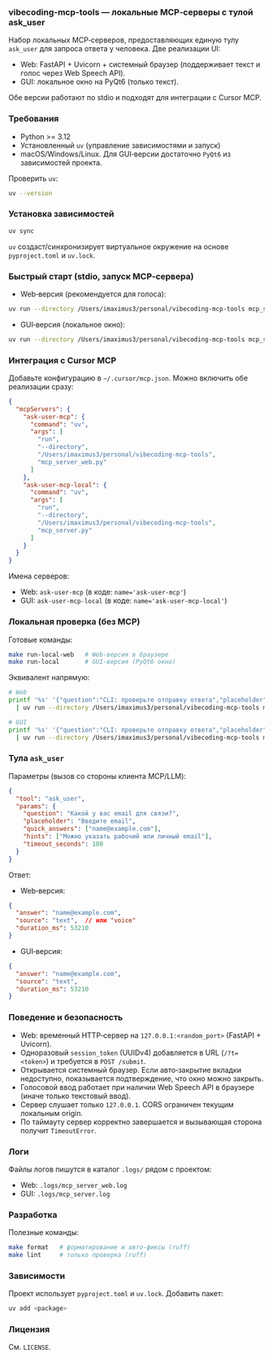 ### vibecoding-mcp-tools — локальные MCP‑серверы с тулой ask_user

Набор локальных MCP‑серверов, предоставляющих единую тулу `ask_user` для запроса ответа у человека.
Две реализации UI:
- Web: FastAPI + Uvicorn + системный браузер (поддерживает текст и голос через Web Speech API).
- GUI: локальное окно на PyQt6 (только текст).

Обе версии работают по stdio и подходят для интеграции с Cursor MCP.

### Требования
- Python >= 3.12
- Установленный `uv` (управление зависимостями и запуск)
- macOS/Windows/Linux. Для GUI‑версии достаточно `PyQt6` из зависимостей проекта.

Проверить `uv`:

```bash
uv --version
```

### Установка зависимостей

```bash
uv sync
```

`uv` создаст/синхронизирует виртуальное окружение на основе `pyproject.toml` и `uv.lock`.

### Быстрый старт (stdio, запуск MCP‑сервера)
- Web‑версия (рекомендуется для голоса):
```bash
uv run --directory /Users/imaximus3/personal/vibecoding-mcp-tools mcp_server_web.py
```
- GUI‑версия (локальное окно):
```bash
uv run --directory /Users/imaximus3/personal/vibecoding-mcp-tools mcp_server.py
```

### Интеграция с Cursor MCP
Добавьте конфигурацию в `~/.cursor/mcp.json`. Можно включить обе реализации сразу:

```json
{
  "mcpServers": {
    "ask-user-mcp": {
      "command": "uv",
      "args": [
        "run",
        "--directory",
        "/Users/imaximus3/personal/vibecoding-mcp-tools",
        "mcp_server_web.py"
      ]
    },
    "ask-user-mcp-local": {
      "command": "uv",
      "args": [
        "run",
        "--directory",
        "/Users/imaximus3/personal/vibecoding-mcp-tools",
        "mcp_server.py"
      ]
    }
  }
}
```

Имена серверов:
- Web: `ask-user-mcp` (в коде: `name='ask-user-mcp'`)
- GUI: `ask-user-mcp-local` (в коде: `name='ask-user-mcp-local'`)

### Локальная проверка (без MCP)
Готовые команды:
```bash
make run-local-web   # Web‑версия в браузере
make run-local       # GUI‑версия (PyQt6 окно)
```

Эквивалент напрямую:
```bash
# Web
printf '%s' '{"question":"CLI: проверьте отправку ответа","placeholder":"Введите ответ","hints":["Тут подсказки","Это тоже подсказка"],"quick_answers":["Ок","Готово","Отмена","Cancel"]}' \
  | uv run --directory /Users/imaximus3/personal/vibecoding-mcp-tools mcp_server_web.py --local --log-level DEBUG | cat

# GUI
printf '%s' '{"question":"CLI: проверьте отправку ответа","placeholder":"Введите ответ","hints":["Тут подсказки","Это тоже подсказка"],"quick_answers":["Ок","Готово","Отмена","Cancel"]}' \
  | uv run --directory /Users/imaximus3/personal/vibecoding-mcp-tools mcp_server.py --local --log-level DEBUG | cat
```

### Тула `ask_user`
Параметры (вызов со стороны клиента MCP/LLM):
```json
{
  "tool": "ask_user",
  "params": {
    "question": "Какой у вас email для связи?",
    "placeholder": "Введите email",
    "quick_answers": ["name@example.com"],
    "hints": ["Можно указать рабочий или личный email"],
    "timeout_seconds": 180
  }
}
```

Ответ:
- Web‑версия:
```json
{
  "answer": "name@example.com",
  "source": "text",  // или "voice"
  "duration_ms": 53210
}
```
- GUI‑версия:
```json
{
  "answer": "name@example.com",
  "source": "text",
  "duration_ms": 53210
}
```

### Поведение и безопасность
- Web: временный HTTP‑сервер на `127.0.0.1:<random_port>` (FastAPI + Uvicorn).
- Одноразовый `session_token` (UUIDv4) добавляется в URL (`/?t=<token>`) и требуется в `POST /submit`.
- Открывается системный браузер. Если авто‑закрытие вкладки недоступно, показывается подтверждение, что окно можно закрыть.
- Голосовой ввод работает при наличии Web Speech API в браузере (иначе только текстовый ввод).
- Сервер слушает только `127.0.0.1`. CORS ограничен текущим локальным origin.
- По таймауту сервер корректно завершается и вызывающая сторона получит `TimeoutError`.

### Логи
Файлы логов пишутся в каталог `.logs/` рядом с проектом:
- Web: `.logs/mcp_server_web.log`
- GUI: `.logs/mcp_server.log`

### Разработка
Полезные команды:
```bash
make format   # форматирование и авто‑фиксы (ruff)
make lint     # только проверка (ruff)
```

### Зависимости
Проект использует `pyproject.toml` и `uv.lock`. Добавить пакет:
```bash
uv add <package>
```

### Лицензия
См. `LICENSE`.
